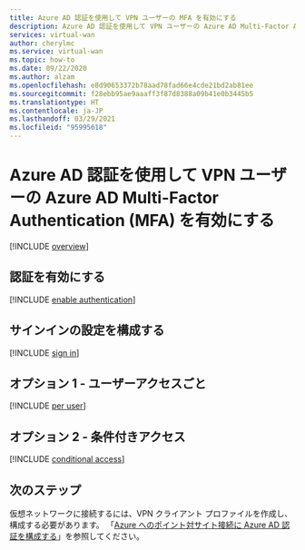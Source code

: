 ```yaml
---
title: Azure AD 認証を使用して VPN ユーザーの MFA を有効にする
description: Azure AD 認証を使用して VPN ユーザーの Azure AD Multi-Factor Authentication (MFA) を有効にする方法について説明します。
services: virtual-wan
author: cherylmc
ms.service: virtual-wan
ms.topic: how-to
ms.date: 09/22/2020
ms.author: alzam
ms.openlocfilehash: e8d90653372b78aad78fad66e4cde21bd2ab81ee
ms.sourcegitcommit: f28ebb95ae9aaaff3f87d8388a09b41e0b3445b5
ms.translationtype: HT
ms.contentlocale: ja-JP
ms.lasthandoff: 03/29/2021
ms.locfileid: "95995618"
---
```

# <a name="enable-azure-ad-multi-factor-authentication-mfa-for-vpn-users-by-using-azure-ad-authentication"></a>Azure AD 認証を使用して VPN ユーザーの Azure AD Multi-Factor Authentication (MFA) を有効にする

[!INCLUDE [overview](../../includes/vpn-gateway-vwan-openvpn-enable-mfa-overview.md)]

## <a name="enable-authentication"></a><a name="enableauth"></a>認証を有効にする

[!INCLUDE [enable authentication](../../includes/vpn-gateway-vwan-openvpn-enable-auth.md)]

## <a name="configure-sign-in-settings"></a><a name="enablesign"></a>サインインの設定を構成する

[!INCLUDE [sign in](../../includes/vpn-gateway-vwan-openvpn-sign-in.md)]

## <a name="option-1---per-user-access"></a><a name="peruser"></a>オプション 1 - ユーザーアクセスごと

[!INCLUDE [per user](../../includes/vpn-gateway-vwan-openvpn-per-user.md)]

## <a name="option-2---conditional-access"></a><a name="conditional"></a>オプション 2 - 条件付きアクセス

[!INCLUDE [conditional access](../../includes/vpn-gateway-vwan-openvpn-conditional.md)]

## <a name="next-steps"></a>次のステップ

仮想ネットワークに接続するには、VPN クライアント プロファイルを作成し、構成する必要があります。 「[Azure へのポイント対サイト接続に Azure AD 認証を構成する](virtual-wan-point-to-site-azure-ad.md)」を参照してください。
